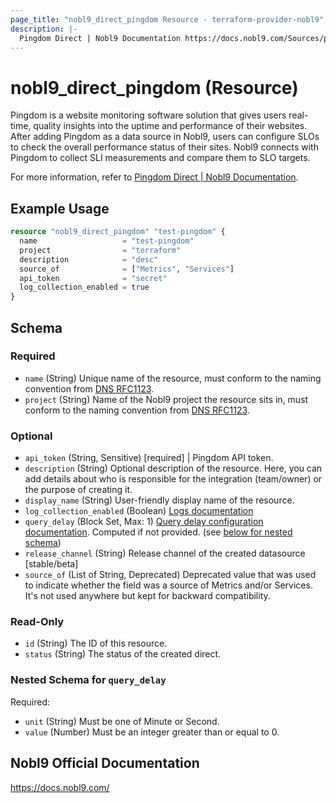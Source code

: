 ```yaml
---
page_title: "nobl9_direct_pingdom Resource - terraform-provider-nobl9"
description: |-
  Pingdom Direct | Nobl9 Documentation https://docs.nobl9.com/Sources/pingdom#pingdom-direct.
---
```


# nobl9_direct_pingdom (Resource)

Pingdom is a website monitoring software solution that gives users real-time, quality insights into the uptime and performance of their websites. After adding Pingdom as a data source in Nobl9, users can configure SLOs to check the overall performance status of their sites. Nobl9 connects with Pingdom to collect SLI measurements and compare them to SLO targets.

For more information, refer to [Pingdom Direct | Nobl9 Documentation](https://docs.nobl9.com/Sources/pingdom#pingdom-direct).

## Example Usage

```terraform
resource "nobl9_direct_pingdom" "test-pingdom" {
  name                   = "test-pingdom"
  project                = "terraform"
  description            = "desc"
  source_of              = ["Metrics", "Services"]
  api_token              = "secret"
  log_collection_enabled = true
}
```

<!-- schema generated by tfplugindocs -->
## Schema

### Required

- `name` (String) Unique name of the resource, must conform to the naming convention from [DNS RFC1123](https://kubernetes.io/docs/concepts/overview/working-with-objects/names/#names).
- `project` (String) Name of the Nobl9 project the resource sits in, must conform to the naming convention from [DNS RFC1123](https://kubernetes.io/docs/concepts/overview/working-with-objects/names/#names).

### Optional

- `api_token` (String, Sensitive) [required] | Pingdom API token.
- `description` (String) Optional description of the resource. Here, you can add details about who is responsible for the integration (team/owner) or the purpose of creating it.
- `display_name` (String) User-friendly display name of the resource.
- `log_collection_enabled` (Boolean) [Logs documentation](https://docs.nobl9.com/Features/SLO_troubleshooting/event-logs)
- `query_delay` (Block Set, Max: 1) [Query delay configuration documentation](https://docs.nobl9.com/Features/query-delay). Computed if not provided. (see [below for nested schema](#nestedblock--query_delay))
- `release_channel` (String) Release channel of the created datasource [stable/beta]
- `source_of` (List of String, Deprecated) Deprecated value that was used to indicate whether the field was a source of Metrics and/or Services. It's not used anywhere but kept for backward compatibility.

### Read-Only

- `id` (String) The ID of this resource.
- `status` (String) The status of the created direct.

<a id="nestedblock--query_delay"></a>
### Nested Schema for `query_delay`

Required:

- `unit` (String) Must be one of Minute or Second.
- `value` (Number) Must be an integer greater than or equal to 0.

## Nobl9 Official Documentation

https://docs.nobl9.com/
